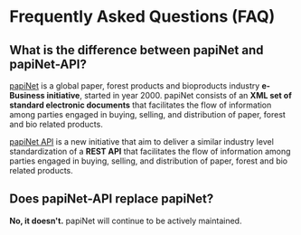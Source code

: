 <!-- Copyright 2000-2024 Papinet SNC ("papiNet") the "Copyright Owner". All rights reserved by the Copyright Owner under the laws of the United States, Belgium, the European Economic Community, and all states, domestic and foreign. For support, more information, or to report implementation bugs, please contact papiNet at https://github.com/papinet. -->

# Frequently Asked Questions (FAQ)

## What is the difference between papiNet and papiNet-API?

[papiNet](http://www.papinet.org) is a global paper, forest products and bioproducts industry **e-Business initiative**, started in year 2000. papiNet consists of an **XML set of standard electronic documents** that facilitates the flow of information among parties engaged in buying, selling, and distribution of paper, forest and bio related products.

[papiNet API](https://github.com/papinet/papiNet-API) is a new initiative that aim to deliver a similar industry level standardization of a **REST API** that facilitates the flow of information among parties engaged in buying, selling, and distribution of paper, forest and bio related products.

## Does papiNet-API replace papiNet?

**No, it doesn't.** papiNet will continue to be actively maintained.
